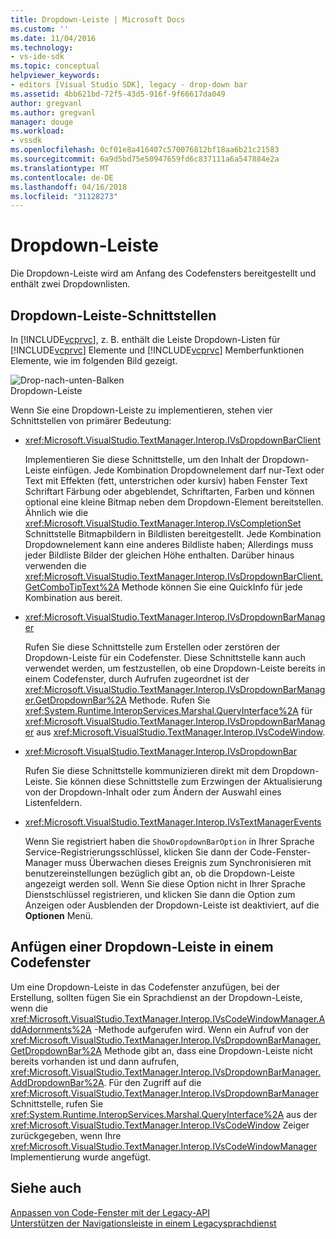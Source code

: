 ```yaml
---
title: Dropdown-Leiste | Microsoft Docs
ms.custom: ''
ms.date: 11/04/2016
ms.technology:
- vs-ide-sdk
ms.topic: conceptual
helpviewer_keywords:
- editors [Visual Studio SDK], legacy - drop-down bar
ms.assetid: 4bb621bd-72f5-43d5-916f-9f66617da049
author: gregvanl
ms.author: gregvanl
manager: douge
ms.workload:
- vssdk
ms.openlocfilehash: 0cf01e8a416407c570076812bf18aa6b21c21583
ms.sourcegitcommit: 6a9d5bd75e50947659fd6c837111a6a547884e2a
ms.translationtype: MT
ms.contentlocale: de-DE
ms.lasthandoff: 04/16/2018
ms.locfileid: "31128273"
---
```

# <a name="drop-down-bar"></a>Dropdown-Leiste
Die Dropdown-Leiste wird am Anfang des Codefensters bereitgestellt und enthält zwei Dropdownlisten.  
  
## <a name="drop-down-bar-interfaces"></a>Dropdown-Leiste-Schnittstellen  
 In [!INCLUDE[vcprvc](../code-quality/includes/vcprvc_md.md)], z. B. enthält die Leiste Dropdown-Listen für [!INCLUDE[vcprvc](../code-quality/includes/vcprvc_md.md)] Elemente und [!INCLUDE[vcprvc](../code-quality/includes/vcprvc_md.md)] Memberfunktionen Elemente, wie im folgenden Bild gezeigt.  
  
 ![Drop&#45;nach-unten-Balken](../extensibility/media/vsdropdown_bar.gif "VsDropdown_bar")  
Dropdown-Leiste  
  
 Wenn Sie eine Dropdown-Leiste zu implementieren, stehen vier Schnittstellen von primärer Bedeutung:  
  
-   <xref:Microsoft.VisualStudio.TextManager.Interop.IVsDropdownBarClient>  
  
     Implementieren Sie diese Schnittstelle, um den Inhalt der Dropdown-Leiste einfügen. Jede Kombination Dropdownelement darf nur-Text oder Text mit Effekten (fett, unterstrichen oder kursiv) haben Fenster Text Schriftart Färbung oder abgeblendet, Schriftarten, Farben und können optional eine kleine Bitmap neben dem Dropdown-Element bereitstellen. Ähnlich wie die <xref:Microsoft.VisualStudio.TextManager.Interop.IVsCompletionSet> Schnittstelle Bitmapbildern in Bildlisten bereitgestellt. Jede Kombination Dropdownelement kann eine anderes Bildliste haben; Allerdings muss jeder Bildliste Bilder der gleichen Höhe enthalten. Darüber hinaus verwenden die <xref:Microsoft.VisualStudio.TextManager.Interop.IVsDropdownBarClient.GetComboTipText%2A> Methode können Sie eine QuickInfo für jede Kombination aus bereit.  
  
-   <xref:Microsoft.VisualStudio.TextManager.Interop.IVsDropdownBarManager>  
  
     Rufen Sie diese Schnittstelle zum Erstellen oder zerstören der Dropdown-Leiste für ein Codefenster. Diese Schnittstelle kann auch verwendet werden, um festzustellen, ob eine Dropdown-Leiste bereits in einem Codefenster, durch Aufrufen zugeordnet ist der <xref:Microsoft.VisualStudio.TextManager.Interop.IVsDropdownBarManager.GetDropdownBar%2A> Methode. Rufen Sie <xref:System.Runtime.InteropServices.Marshal.QueryInterface%2A> für <xref:Microsoft.VisualStudio.TextManager.Interop.IVsDropdownBarManager> aus <xref:Microsoft.VisualStudio.TextManager.Interop.IVsCodeWindow>.  
  
-   <xref:Microsoft.VisualStudio.TextManager.Interop.IVsDropdownBar>  
  
     Rufen Sie diese Schnittstelle kommunizieren direkt mit dem Dropdown-Leiste. Sie können diese Schnittstelle zum Erzwingen der Aktualisierung von der Dropdown-Inhalt oder zum Ändern der Auswahl eines Listenfeldern.  
  
-   <xref:Microsoft.VisualStudio.TextManager.Interop.IVsTextManagerEvents>  
  
     Wenn Sie registriert haben die `ShowDropdownBarOption` in Ihrer Sprache Service-Registrierungsschlüssel, klicken Sie dann der Code-Fenster-Manager muss Überwachen dieses Ereignis zum Synchronisieren mit benutzereinstellungen bezüglich gibt an, ob die Dropdown-Leiste angezeigt werden soll. Wenn Sie diese Option nicht in Ihrer Sprache Dienstschlüssel registrieren, und klicken Sie dann die Option zum Anzeigen oder Ausblenden der Dropdown-Leiste ist deaktiviert, auf die **Optionen** Menü.  
  
## <a name="attaching-a-drop-down-bar-to-a-code-window"></a>Anfügen einer Dropdown-Leiste in einem Codefenster  
 Um eine Dropdown-Leiste in das Codefenster anzufügen, bei der Erstellung, sollten fügen Sie ein Sprachdienst an der Dropdown-Leiste, wenn die <xref:Microsoft.VisualStudio.TextManager.Interop.IVsCodeWindowManager.AddAdornments%2A> -Methode aufgerufen wird. Wenn ein Aufruf von der <xref:Microsoft.VisualStudio.TextManager.Interop.IVsDropdownBarManager.GetDropdownBar%2A> Methode gibt an, dass eine Dropdown-Leiste nicht bereits vorhanden ist und dann aufrufen, <xref:Microsoft.VisualStudio.TextManager.Interop.IVsDropdownBarManager.AddDropdownBar%2A>. Für den Zugriff auf die <xref:Microsoft.VisualStudio.TextManager.Interop.IVsDropdownBarManager> Schnittstelle, rufen Sie <xref:System.Runtime.InteropServices.Marshal.QueryInterface%2A> aus der <xref:Microsoft.VisualStudio.TextManager.Interop.IVsCodeWindow> Zeiger zurückgegeben, wenn Ihre <xref:Microsoft.VisualStudio.TextManager.Interop.IVsCodeWindowManager> Implementierung wurde angefügt.  
  
## <a name="see-also"></a>Siehe auch  
 [Anpassen von Code-Fenster mit der Legacy-API](../extensibility/customizing-code-windows-by-using-the-legacy-api.md)   
 [Unterstützen der Navigationsleiste in einem Legacysprachdienst](../extensibility/internals/support-for-the-navigation-bar-in-a-legacy-language-service.md)